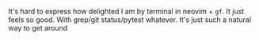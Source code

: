 It's hard to express how delighted I am by terminal in neovim + `gf`. It just feels so good. With grep/git status/pytest whatever. It's just such a natural way to get around

